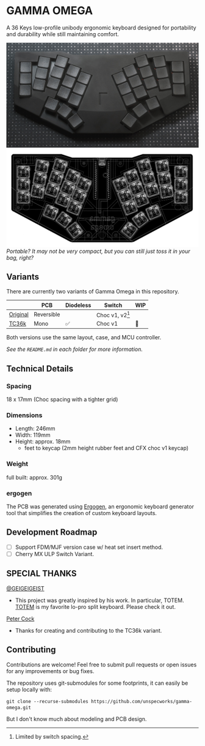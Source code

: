 # GAMMA OMEGA

A 36 Keys low-profile unibody ergonomic keyboard designed for portability and durability while still maintaining comfort.

![Gamma-Omega](images/gamma.jpg)
![Gamma-Omega-Wireframe](images/wireframe.png)
*Portable? It may not be very compact, but you can still just toss it in your bag, right?*

## Variants
There are currently two variants of Gamma Omega in this repository.

|   | PCB | Diodeless | Switch | WIP |
|-|-|-|-|-|
| [Original](/original/) | Reversible |  | Choc v1, v2[^1] | |
| [TC36k](/tc36k/) | Mono | :white_check_mark: | Choc v1 | :construction: |

[^1]: Limited by switch spacing.

Both versions use the same layout, case, and MCU controller.

_See the `README.md` in each folder for more information._

## Technical Details

### Spacing

18 x 17mm (Choc spacing with a tighter grid)

### Dimensions

 - Length: 246mm
 -  Width: 119mm
 - Height: approx. 18mm 
   - feet to keycap (2mm height rubber feet and CFX choc v1 keycap)

### Weight

full built: approx. 301g

### ergogen

The PCB was generated using [Ergogen](https://github.com/ergogen/ergogen), an ergonomic keyboard generator tool that simplifies the creation of custom keyboard layouts.

## Development Roadmap

- [ ] Support FDM/MJF version case w/ heat set insert method.
- [ ] Cherry MX ULP Switch Variant.

## SPECIAL THANKS 

[@GEIGEIGEIST](https://github.com/GEIGEIGEIST)
- This project was greatly inspired by his work. In particular, TOTEM. [TOTEM](https://github.com/GEIGEIGEIST/totem) is my favorite lo-pro split keyboard. Please check it out.​​​​​​​​​​​​​​​​

[Peter Cock](https://github.com/peterjc)
- Thanks for creating and contributing to the TC36k variant.

## Contributing

Contributions are welcome! Feel free to submit pull requests or open issues for any improvements or bug fixes.

The repository uses git-submodules for some footprints, it can easily be setup locally with:

```console
git clone --recurse-submodules https://github.com/unspecworks/gamma-omega.git
```

But I don't know much about modeling and PCB design.
